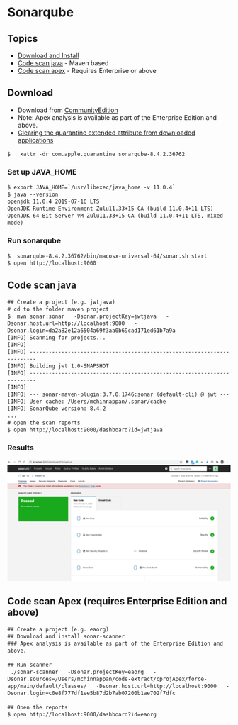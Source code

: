 # Sonarqube 

## Topics

- [Download and Install](#install)
- [Code scan java](#java) - Maven based
- [Code scan apex](#apex) - Requires Enterprise or above


<a name="install"></a>
## Download
- Download from [CommunityEdition](https://www.sonarqube.org/downloads/)
- Note: Apex analysis is available as part of the Enterprise Edition and above.
- [Clearing the quarantine extended attribute from downloaded applications](https://community.sonarsource.com/t/sonar-cannot-start-once-updated-to-macos-catalina-error-as-wrapper-cannot-be-opened-because-the-developer-cannot-be-verified/16439/2)
```
$   xattr -dr com.apple.quarantine sonarqube-8.4.2.36762

```

### Set up JAVA_HOME
```
$ export JAVA_HOME=`/usr/libexec/java_home -v 11.0.4`
$ java --version
openjdk 11.0.4 2019-07-16 LTS
OpenJDK Runtime Environment Zulu11.33+15-CA (build 11.0.4+11-LTS)
OpenJDK 64-Bit Server VM Zulu11.33+15-CA (build 11.0.4+11-LTS, mixed mode)
```


### Run sonarqube 
```
$  sonarqube-8.4.2.36762/bin/macosx-universal-64/sonar.sh start
$ open http://localhost:9000
```


<a name='java'></a>
## Code scan java
```
## Create a project (e.g. jwtjava)
# cd to the folder maven project
$  mvn sonar:sonar   -Dsonar.projectKey=jwtjava   -Dsonar.host.url=http://localhost:9000   -Dsonar.login=da2a82e12a6504a69f3aa0b69cad171ed61b7a9a
[INFO] Scanning for projects...
[INFO]                                                                         
[INFO] ------------------------------------------------------------------------
[INFO] Building jwt 1.0-SNAPSHOT
[INFO] ------------------------------------------------------------------------
[INFO] 
[INFO] --- sonar-maven-plugin:3.7.0.1746:sonar (default-cli) @ jwt ---
[INFO] User cache: /Users/mchinnappan/.sonar/cache
[INFO] SonarQube version: 8.4.2
...
# open the scan reports
$ open http://localhost:9000/dashboard?id=jwtjava

```
### Results
![jwt java results](img/sonar-java-results.png)


<a name='apex'></a>
## Code scan Apex (requires Enterprise Edition and above)

```
## Create a project (e.g. eaorg)
## Download and install sonar-scanner
### Apex analysis is available as part of the Enterprise Edition and above.

## Run scanner
 ./sonar-scanner   -Dsonar.projectKey=eaorg   -Dsonar.sources=/Users/mchinnappan/code-extract/cprojApex/force-app/main/default/classes/   -Dsonar.host.url=http://localhost:9000   -Dsonar.login=c0e8f777df1ee5b87d2b7ab07200b1ae702f7dfc

## Open the reports
$ open http://localhost:9000/dashboard?id=eaorg
```

